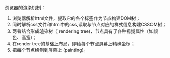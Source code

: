 浏览器的渲染机制：
1. 浏览器解析html文件，提取它的各个标签作为节点构建DOM树；
2. 同时解析css文件和html中的css,读取与节点对应的样式信息构建CSSOM树；
3. 两者结合形成渲染树（ rendering tree)，节点具有了各种视觉属性（如颜色、高宽）；
4. 在render tree的基础上布局，即给每个节点屏幕上精确坐标；
5. 把每个节点绘制到屏幕上 (painting)。